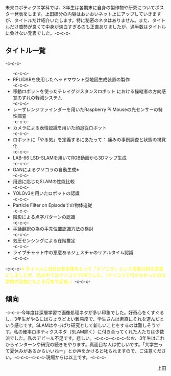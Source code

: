 未来ロボティクス学科では、3年生は各期末に自身の製作物や研究についてポスター発表をします。上田研分の内容はおいおいネット上にアップしていきますが、タイトルだけ紹介いたします。特に秘密のネタはありません。また、タイトルだけ威勢が良くて中身が淡白すぎるのも正直ありましたが、過半数はタイトルに負けない発表でした。-c-c-c-<h2>タイトル一覧</h2>-c-c-c-<ul>-c-c-c- 	<li>RPLIDARを使用したヘッドマウント型地図生成装置の製作</li>-c-c-c- 	<li>移動ロボットを使ったテレイグジスタンスロボット における操縦者の方向感覚のずれの軽減システム</li>-c-c-c- 	<li>レーザレンジファインダーを用いたRaspberry Pi Mouseの光センサーの特性調査</li>-c-c-c- 	<li>カメラによる表情認識を用いた顔追従ロボット</li>-c-c-c- 	<li>ロボットに「やる気」を定義するにあたって： 痛みの事例調査と状態の視覚化</li>-c-c-c- 	<li>LAB-66 LSD-SLAMを用いてRGB動画から3Dマップ生成</li>-c-c-c- 	<li>GANによるクソコラの自動生成※</li>-c-c-c- 	<li>用途に応じたSLAMの性能比較</li>-c-c-c- 	<li>YOLOv3を用いたロボットの認識</li>-c-c-c- 	<li>Particle Filter on Episodeでの物体追従</li>-c-c-c- 	<li>陰影による点字パターンの認識</li>-c-c-c- 	<li>手話翻訳の為の手先位置認識方法の検討</li>-c-c-c- 	<li>気圧センシングによる在階推定</li>-c-c-c- 	<li>ライブチャット中の悪意あるジェスチャのリアルタイム認識</li>-c-c-c-</ul>-c-c-c-<span style="color: #ffff00;">※ タイトルに当日は安全策をとって「クソコラ」という言葉は別の言葉にしましたが、私の中ではクソコラでOKでした。（クソコラで行かなかったのは学問の自由にもとる行為で反省。）</span>-c-c-c-<h2>傾向</h2>-c-c-c-今年度は深層学習で画像処理ネタが多い印象でした。好奇心をくすぐるし、3年生がやるにはちょうどよい難易度で、学生さんは素直にそれを選んだという感じです。SLAMはやっぱり研究として新しいことをするのは難しそうです。私の確率ロボティクスネタ（SLAM除く）に付き合ってくれた人たちは少数派でした。私のアピール不足です。悲しい。-c-c-c--c-c-c-なお、3年生はこれからインターンや研究の続きをやります。真面目な人は忙しいです。「大学生って夏休みがあるからいいねー」とか声をかけると叱られますので、ご注意ください。-c-c-c--c-c-c-現場からは以上です。-c-c-c-<p style="text-align: right;">上田</p>
